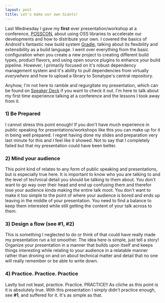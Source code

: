 ```yaml
---
layout: post
title: Let's make our own Giants!
---
```


Last Wednesday I gave my **first** ever presentation/workshop at a conference, [POSSCON](http://posscon.org), about using OSS libraries to accelerate our developments and how to distribute your own. I covered the basics of Android's fantastic new build system [Gradle](https://gradle.org), talking about its flexibility and extensibility as a build language. I went over everything from the basic configuration when you create a new project to creating different build types, product flavors, and using open source plugins to enhance your build pipeline. However, I primarily focused on it's robust dependency management system and it's ability to pull dependencies from virtually _everywhere_ and how to upload a library to Sonatype's central repository.

Anyhow, I'm not here to ramble and regurgitate my presentation, which can be found on [Speaker Deck](https://speakerdeck.com/r0adkll/posscon-open-source-and-dependency-management-for-android) if you want to check it out. I'm here to talk about my first time experience talking at a conference and the lessons I took away from it.

### 1) Be Prepared
I cannot stress this point enough! If you don't have much experience in public speaking for presentations/workshops like this you can make up for it in being well prepared. I regret having done my slides and preparation very last minute for this and I feel like it showed. Not to say that I completely failed but that my presentation could have been better.

### 2) Mind your audience
This point kind of relates to any form of public speaking and presentations, but is especially true here. It is important to know who you are talking to and the level of technical detail you should be talking to them about. You don't want to go way over their head and end up confusing them and therefor lose your audience kinda making the entire talk moot. You don't want to make it too simple to the point of where your audience is bored and ends up leaving in the middle of your presentation. You need to find a balance to keep them interested while still getting the content of your talk across to them.

### 3) Design a flow (see #1, #2)
This is something I neglected to do or think of that could have really made my presentation run a lot smoother. The idea here is simple, just tell a story! Organize your presentation in a manner that builds upon itself and keeps things interesting while relating to your audience in a relatable manner rather than droning on and on about technical matter and detail that no one will really remember or be able to write down.

### 4) Practice. Practice. Practice
Lastly but not least, practice. Practice. PRACTICE!! As cliche as this point is it is absolutely true. With this presentation I simply didn't practice enough, see __#1__, and suffered for it. It's as simple as that.
